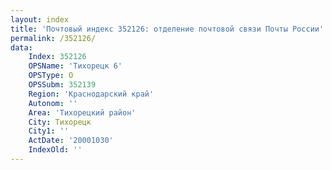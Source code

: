 ```yaml
---
layout: index
title: 'Почтовый индекс 352126: отделение почтовой связи Почты России'
permalink: /352126/
data:
    Index: 352126
    OPSName: 'Тихорецк 6'
    OPSType: О
    OPSSubm: 352139
    Region: 'Краснодарский край'
    Autonom: ''
    Area: 'Тихорецкий район'
    City: Тихорецк
    City1: ''
    ActDate: '20001030'
    IndexOld: ''
---
```

